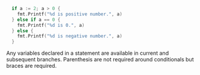 ```Go
  if a := 2; a > 0 {
    fmt.Printf("%d is positive number.", a)
  } else if a == 0 {
    fmt.Printf("%d is 0.", a)
  } else {
    fmt.Printf("%d is negative number.", a)
  }
```

Any variables declared in a statement are available in current and subsequent branches. Parenthesis are not required around conditionals but braces are required.

